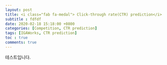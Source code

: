 ```yaml
---
layout: post
title: <i class="fab fa-medal"> Click-through rate(CTR) prediction</i>
subtitle : fdfdf
date: 2020-02-18 15:18:00 +0800
categories: [Competition, CTR prediction]
tags: [IGAWorks, CTR prediction]
toc : true
comments: true
---
```


테스트입니다. 
